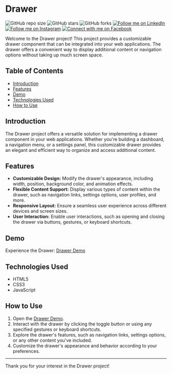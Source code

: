 # Drawer

![GitHub repo size](https://img.shields.io/github/repo-size/rockyhaque/drawer)
![GitHub stars](https://img.shields.io/github/stars/rockyhaque/drawer?style=social)
![GitHub forks](https://img.shields.io/github/forks/rockyhaque/rockyhaque?style=social)
[![Follow me on LinkedIn](https://img.shields.io/badge/-LinkedIn-blue?style=flat-square&logo=linkedin&logoColor=white&link=https://www.linkedin.com/in/your-linkedin-handle/)](https://www.linkedin.com/in/your-linkedin-handle/)
[![Follow me on Instagram](https://img.shields.io/badge/-Instagram-E4405F?style=flat-square&logo=instagram&logoColor=white&link=https://www.instagram.com/rocky_haque.10/)](https://www.instagram.com/rocky_haque.10/)
[![Connect with me on Facebook](https://img.shields.io/badge/-Facebook-1877F2?style=flat-square&logo=facebook&logoColor=white&link=https://www.facebook.com/rockyhaquee/)](https://www.facebook.com/rockyhaquee/)

Welcome to the Drawer project! This project provides a customizable drawer component that can be integrated into your web applications. The drawer offers a convenient way to display additional content or navigation options without taking up much screen space.

## Table of Contents

- [Introduction](#introduction)
- [Features](#features)
- [Demo](#demo)
- [Technologies Used](#technologies-used)
- [How to Use](#how-to-use)

## Introduction

The Drawer project offers a versatile solution for implementing a drawer component in your web applications. Whether you're building a dashboard, a navigation menu, or a settings panel, this customizable drawer provides an elegant and efficient way to organize and access additional content.

## Features

- **Customizable Design:** Modify the drawer's appearance, including width, position, background color, and animation effects.
- **Flexible Content Support:** Display various types of content within the drawer, such as navigation links, settings options, user profiles, and more.
- **Responsive Layout:** Ensure a seamless user experience across different devices and screen sizes.
- **User Interaction:** Enable user interactions, such as opening and closing the drawer via buttons, gestures, or keyboard shortcuts.

## Demo

Experience the Drawer: [Drawer Demo](https://rockyhaque.github.io/drawer)

## Technologies Used

- HTML5
- CSS3
- JavaScript

## How to Use

1. Open the [Drawer Demo](https://rockyhaque.github.io/drawer).
2. Interact with the drawer by clicking the toggle button or using any specified gestures or keyboard shortcuts.
3. Explore the drawer's features, such as navigation links, settings options, or any other content you've included.
4. Customize the drawer's appearance and behavior according to your preferences.


---

Thank you for your interest in the Drawer project! 
